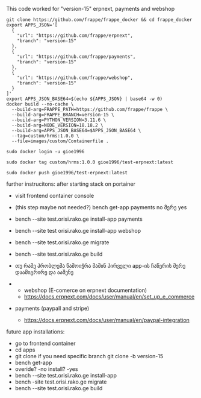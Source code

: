 This code worked for "version-15" erpnext, payments and webshop

```
git clone https://github.com/frappe/frappe_docker && cd frappe_docker
export APPS_JSON='[
  {
    "url": "https://github.com/frappe/erpnext",
    "branch": "version-15"
  },
  {
    "url": "https://github.com/frappe/payments",
    "branch": "version-15"
  },
  {
    "url": "https://github.com/frappe/webshop",
    "branch": "version-15"
  }
]'
export APPS_JSON_BASE64=$(echo ${APPS_JSON} | base64 -w 0)
docker build --no-cache \
  --build-arg=FRAPPE_PATH=https://github.com/frappe/frappe \
  --build-arg=FRAPPE_BRANCH=version-15 \
  --build-arg=PYTHON_VERSION=3.11.6 \
  --build-arg=NODE_VERSION=18.18.2 \
  --build-arg=APPS_JSON_BASE64=$APPS_JSON_BASE64 \
  --tag=custom/hrms:1.0.0 \
  --file=images/custom/Containerfile .
```



```
sudo docker login -u gioe1996
```

```
sudo docker tag custom/hrms:1.0.0 gioe1996/test-erpnext:latest
```
```
sudo docker push gioe1996/test-erpnext:latest
```

further instrucitons: 
after starting stack on portainer

- visit frontend container console
- (this step maybe not needed?) bench get-app payments    no მერე yes
- bench --site test.orisi.rako.ge install-app payments
- bench --site test orisi.rako.ge install-app webshop
- bench --site test.orisi.rako.ge migrate
- bench --site test.orisi.rako.ge build
- თუ რამე პრობლემა წამოიჭრა მაშინ პირველი app-ის ჩაწერის მერე დაამიგრირე და ააშენე

- - webshop (E-comerce on erpnext documentation)
  - https://docs.erpnext.com/docs/user/manual/en/set_up_e_commerce
- payments (paypall and stripe)
  - https://docs.erpnext.com/docs/user/manual/en/paypal-integration
 

future app installations:

- go to frontend container
- cd apps
- git clone <frappe app github url> if you need specific branch git clone -b version-15 <frappe app girhub url>
- bench get-app <appname>
- overide? -no install? -yes
- bench --site test.orisi.rako.ge install-app <appname> 
- bench -site test.orisi.rako.ge migrate
- bench --site test.orisi.rako.ge build
